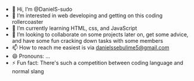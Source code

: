 - 👋 Hi, I’m @DanielS-sudo
- 👀 I’m interested in web developing and getting on this coding rollercoaster
- 🌱 I’m currently learning HTML, css, and JavaScript
- 💞️ I’m looking to collaborate on some projects later on, get some advice, and have some fun cracking down tasks with some members
- 📫 How to reach me easiest is via danielssebulime5@gmail.com
- 😄 Pronouns: ...
- ⚡ Fun fact: There's such a competition between coding language and normal slang

<!---
DanielS-sudo/DanielS-sudo is a ✨ special ✨ repository because its `README.md` (this file) appears on your GitHub profile.
You can click the Preview link to take a look at your changes.
--->
